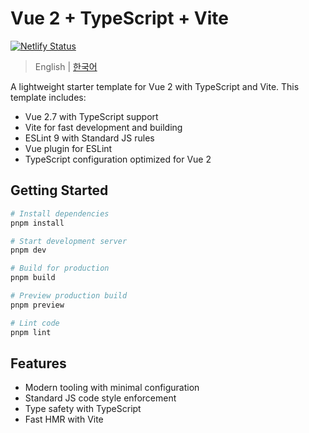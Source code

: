 # Vue 2 + TypeScript + Vite

[![Netlify Status](https://api.netlify.com/api/v1/badges/f4e57968-eb20-4de8-91c4-001474804566/deploy-status)](https://vite-react-ts-standard.netlify.app/)

> English | [한국어](./README.ko.md)  

A lightweight starter template for Vue 2 with TypeScript and Vite. This template includes:

- Vue 2.7 with TypeScript support
- Vite for fast development and building
- ESLint 9 with Standard JS rules
- Vue plugin for ESLint
- TypeScript configuration optimized for Vue 2

## Getting Started

```bash
# Install dependencies
pnpm install

# Start development server
pnpm dev

# Build for production
pnpm build

# Preview production build
pnpm preview

# Lint code
pnpm lint
```

## Features

- Modern tooling with minimal configuration
- Standard JS code style enforcement
- Type safety with TypeScript
- Fast HMR with Vite